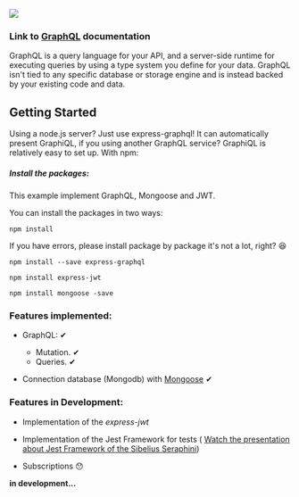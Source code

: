 ![](https://qph.ec.quoracdn.net/main-qimg-c3ed01cd2989f03dea73b3e7465db641)

### Link to [GraphQL](http://graphql.org/learn/) documentation

GraphQL is a query language for your API, and a server-side runtime for executing queries by using a type system you define for your data. GraphQL isn't tied to any specific database or storage engine and is instead backed by your existing code and data.

## Getting Started

Using a node.js server? Just use express-graphql! It can automatically present GraphiQL, if you using another GraphQL service? GraphiQL is relatively easy to set up. With npm:

##### Install the packages:

This example implement GraphQL, Mongoose and JWT.

You can install the packages in two ways:

```
npm install
```
If you have errors, please install package by package it's not a lot, right? :satisfied:

```
npm install --save express-graphql
```
```
npm install express-jwt
```
```
npm install mongoose -save
```

### Features implemented:

* GraphQL: &#10004;

  - Mutation.  &#10004;
  - Queries.  &#10004;


* Connection database (Mongodb) with [Mongoose](http://mongoosejs.com/index.html)  &#10004;

### Features in Development:

* Implementation of the *express-jwt*

* Implementation of the Jest Framework for tests (
[Watch the presentation about Jest Framework of the Sibelius Seraphini](https://jest-everywhere.now.sh/#/?_k=rhzeyv))

* Subscriptions :hushed:

**in development...**
